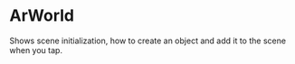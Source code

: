 # ArWorld

Shows scene initialization, how to create an object and add it to the scene when you tap.
